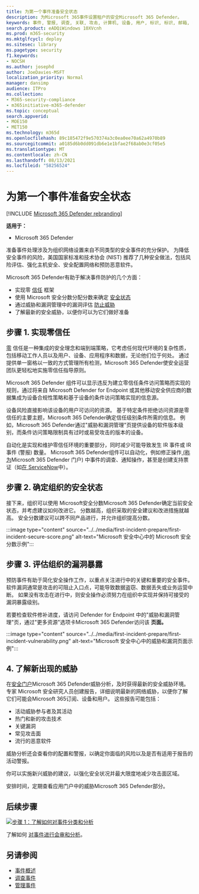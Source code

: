 ```yaml
---
title: 为第一个事件准备安全状态
description: 为Microsoft 365事件设置租户的安全Microsoft 365 Defender。
keywords: 事件, 警报, 调查, 关联, 攻击, 计算机, 设备, 用户, 标识, 标识, 邮箱, 电子邮件, 365, microsoft, m365
search.product: eADQiWindows 10XVcnh
ms.prod: m365-security
ms.mktglfcycl: deploy
ms.sitesec: library
ms.pagetype: security
f1.keywords:
- NOCSH
ms.author: josephd
author: JoeDavies-MSFT
localization_priority: Normal
manager: dansimp
audience: ITPro
ms.collection:
- M365-security-compliance
- m365initiative-m365-defender
ms.topic: conceptual
search.appverid:
- MOE150
- MET150
ms.technology: m365d
ms.openlocfilehash: 89c185472f9e570374a3c0ea0ee70a62a4970b89
ms.sourcegitcommit: a0185d6b0dd091db6e1e1bfae2f68ab0e3cf05e5
ms.translationtype: MT
ms.contentlocale: zh-CN
ms.lasthandoff: 08/13/2021
ms.locfileid: "58256524"
---
```

# <a name="prepare-your-security-posture-for-your-first-incident"></a>为第一个事件准备安全状态

[!INCLUDE [Microsoft 365 Defender rebranding](../includes/microsoft-defender.md)]

**适用于：**
- Microsoft 365 Defender

准备事件处理涉及为组织网络设置来自不同类型的安全事件的充分保护。 为降低安全事件的风险，美国国家标准和技术协会 (NIST) 推荐了几种安全做法，包括风险评估、强化主机安全、安全配置网络和预防恶意软件。 

Microsoft 365 Defender有助于解决事件防护的几个方面： 

- 实现零 [信任](/security/zero-trust/) 框架
- 使用 Microsoft 安全分数分配分数来确定 [安全状态](microsoft-secure-score.md)
- 通过威胁和漏洞管理中的漏洞评估 [防止威胁](../defender-endpoint/next-gen-threat-and-vuln-mgt.md)
- 了解最新的安全威胁，以便你可以为它们做好准备

## <a name="step-1-implement-zero-trust"></a>步骤 1. 实现零信任

[零](/security/zero-trust/) 信任是一种集成的安全理念和端到端策略，它考虑任何现代环境的复杂性质，包括移动工作人员以及用户、设备、应用程序和数据，无论他们位于何处。 通过提供单一窗格以一致的方式管理所有检测，Microsoft 365 Defender使安全运营团队更轻松地实施零信任指导原则。 [](/security/zero-trust/#guiding-principles-of-zero-trust) 

Microsoft 365 Defender 组件可以显示违反为建立零信任条件访问策略而实现的规则，通过将来自 Microsoft Defender for Endpoint 或其他移动安全供应商的数据集成为设备合规性策略和基于设备的条件访问策略实现的信息源。 

设备风险直接影响该设备的用户可访问的资源。 基于特定条件拒绝访问资源是零信任的主要主题，Microsoft 365 Defender确定信任级别条件所需的信息。 例如，Microsoft 365 Defender通过"威胁和漏洞管理"页提供设备的软件版本级别，而条件访问策略限制具有过时或易受攻击的版本的设备。

自动化是实现和维护零信任环境的重要部分，同时减少可能导致发生 IR 事件或 IR 事件 (警报) 数量。 Microsoft 365 Defender组件可以自动化，例如修正操作[ (称为](m365d-autoir.md)Microsoft 365 Defender 门户) 中事件的调查、通知操作，甚至是创建支持票证（如[在 ServiceNow](https://microsoft.service-now.com/sp/)中）。

## <a name="step-2-determine-your-organizations-security-posture"></a>步骤 2. 确定组织的安全状态

接下来，组织可以使用 Microsoft[](microsoft-secure-score.md)安全分数Microsoft 365 Defender确定当前安全状态，并考虑建议如何改进它。 分数越高，组织采取的安全建议和改进措施就越高。 安全分数建议可以跨不同产品进行，并允许组织提高分数。 

:::image type="content" source="../../media/first-incident-prepare/first-incident-secure-score.png" alt-text="Microsoft 安全中心中的 Microsoft 安全分数示例":::
 
## <a name="step-3-assess-your-organizations-vulnerability-exposure"></a>步骤 3. 评估组织的漏洞暴露

预防事件有助于简化安全操作工作，以重点关注进行中的关键和重要的安全事件。 软件漏洞通常是攻击的可阻止入口点，可能导致数据盗窃、数据丢失或业务运营中断。 如果没有攻击在进行中，则安全操作必须努力在组织中实现并保持可接受的漏洞暴露级别。 [](../defender-endpoint/tvm-exposure-score.md)

若要检查软件修补进度，请访问 Defender [](../defender-endpoint/next-gen-threat-and-vuln-mgt.md) for Endpoint 中的"威胁和漏洞管理"页，通过"更多资源"选项卡Microsoft 365 Defender访问该 **页面。**

:::image type="content" source="../../media/first-incident-prepare/first-incident-vulnerability.png" alt-text="Microsoft 安全中心中的威胁和漏洞页面示例"::: 
 
## <a name="4-understand-emerging-threats"></a>4. 了解新出现的威胁

在[安全门户](threat-analytics.md)Microsoft 365 Defender威胁分析，及时获得最新的安全威胁环境。 专家 Microsoft 安全研究人员创建报告，详细说明最新的网络威胁，以便你了解它们可能会Microsoft 365订阅、设备和用户。 这些报告可能包括：

- 活动威胁参与者及其活动
- 热门和新的攻击技术
- 关键漏洞
- 常见攻击面
- 流行的恶意软件

威胁分析还会查看你的配置和警报，以确定你面临的风险以及是否有适用于报告的活动警报。

你可以实施新兴威胁的建议，以强化安全状况并最大限度地减少攻击面区域。

安排时间，定期查看应用门户中的威胁Microsoft 365 Defender[](threat-analytics.md)部分。

## <a name="next-step"></a>后续步骤

[![步骤 1：了解如何对事件分类和分析](../../media/first-incident-overview/first-incident-path-step1.png)](first-incident-analyze.md)

了解如何 [对事件进行会审和分析](first-incident-analyze.md)。

## <a name="see-also"></a>另请参阅

- [事件概述](incidents-overview.md)
- [调查事件](investigate-incidents.md)
- [管理事件](manage-incidents.md)
